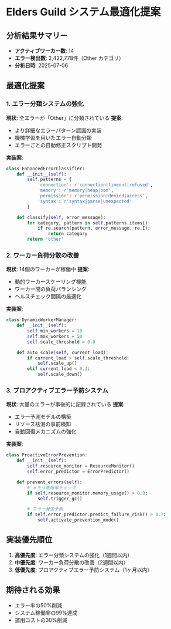 # Elders Guild システム最適化提案

## 分析結果サマリー
- **アクティブワーカー数**: 14
- **エラー検出数**: 2,422,778件（Other カテゴリ）
- **分析日時**: 2025-07-06

## 最適化提案

### 1. エラー分類システムの強化
**現状**: 全エラーが「Other」に分類されている
**提案**:
- より詳細なエラーパターン認識の実装
- 機械学習を用いたエラー自動分類
- エラーごとの自動修正スクリプト開発

**実装案**:
```python
class EnhancedErrorClassifier:
    def __init__(self):
        self.patterns = {
            'connection': r'connection|timeout|refused',
            'memory': r'memory|heap|oom',
            'permission': r'permission|denied|access',
            'syntax': r'syntax|parse|unexpected'
        }

    def classify(self, error_message):
        for category, pattern in self.patterns.items():
            if re.search(pattern, error_message, re.I):
                return category
        return 'other'
```

### 2. ワーカー負荷分散の改善
**現状**: 14個のワーカーが稼働中
**提案**:
- 動的ワーカースケーリング機能
- ワーカー間の負荷バランシング
- ヘルスチェック間隔の最適化

**実装案**:
```python
class DynamicWorkerManager:
    def __init__(self):
        self.min_workers = 10
        self.max_workers = 50
        self.scale_threshold = 0.8

    def auto_scale(self, current_load):
        if current_load > self.scale_threshold:
            self.scale_up()
        elif current_load < 0.3:
            self.scale_down()
```

### 3. プロアクティブエラー予防システム
**現状**: 大量のエラーが事後的に記録されている
**提案**:
- エラー予測モデルの構築
- リソース枯渇の事前検知
- 自動回復メカニズムの強化

**実装案**:
```python
class ProactiveErrorPrevention:
    def __init__(self):
        self.resource_monitor = ResourceMonitor()
        self.error_predictor = ErrorPredictor()

    def prevent_errors(self):
        # メモリ使用率チェック
        if self.resource_monitor.memory_usage() > 0.9:
            self.trigger_gc()

        # エラー発生予測
        if self.error_predictor.predict_failure_risk() > 0.7:
            self.activate_prevention_mode()
```

## 実装優先順位
1. **高優先度**: エラー分類システムの強化（1週間以内）
2. **中優先度**: ワーカー負荷分散の改善（2週間以内）
3. **低優先度**: プロアクティブエラー予防システム（1ヶ月以内）

## 期待される効果
- エラー率の50%削減
- システム稼働率の99%達成
- 運用コストの30%削減
